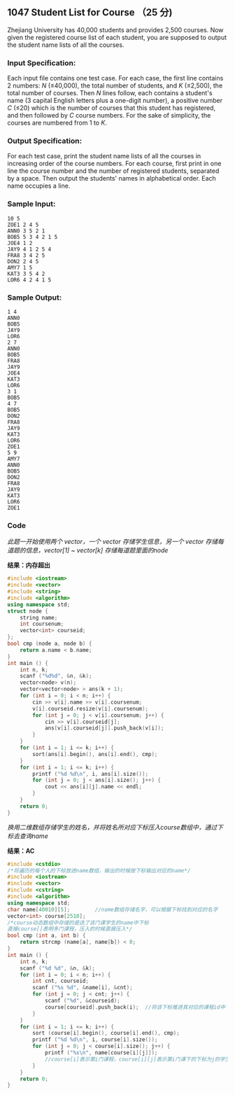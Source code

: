 ## 1047 Student List for Course （25 分)

Zhejiang University has 40,000 students and provides 2,500 courses. Now given the registered course list of each student, you are supposed to output the student name lists of all the courses.

### Input Specification:

Each input file contains one test case. For each case, the first line contains 2 numbers: *N* (≤40,000), the total number of students, and *K* (≤2,500), the total number of courses. Then *N* lines follow, each contains a student's name (3 capital English letters plus a one-digit number), a positive number *C* (≤20) which is the number of courses that this student has registered, and then followed by *C* course numbers. For the sake of simplicity, the courses are numbered from 1 to *K*.

### Output Specification:

For each test case, print the student name lists of all the courses in increasing order of the course numbers. For each course, first print in one line the course number and the number of registered students, separated by a space. Then output the students' names in alphabetical order. Each name occupies a line.

### Sample Input:

```in
10 5
ZOE1 2 4 5
ANN0 3 5 2 1
BOB5 5 3 4 2 1 5
JOE4 1 2
JAY9 4 1 2 5 4
FRA8 3 4 2 5
DON2 2 4 5
AMY7 1 5
KAT3 3 5 4 2
LOR6 4 2 4 1 5
```

### Sample Output:

```out
1 4
ANN0
BOB5
JAY9
LOR6
2 7
ANN0
BOB5
FRA8
JAY9
JOE4
KAT3
LOR6
3 1
BOB5
4 7
BOB5
DON2
FRA8
JAY9
KAT3
LOR6
ZOE1
5 9
AMY7
ANN0
BOB5
DON2
FRA8
JAY9
KAT3
LOR6
ZOE1
```

### Code

*此题一开始使用两个 vector，一个  vector 存储学生信息，另一个 vector 存储每道题的信息，vector[1] ~ vector[k] 存储每道题里面的node*

**结果：内存超出**

```c++
#include <iostream>
#include <vector>
#include <string>
#include <algorithm>
using namespace std;
struct node {
	string name;
	int coursenum;
	vector<int> courseid;
};
bool cmp (node a, node b) {
	return a.name < b.name;
}
int main () {
	int n, k;
	scanf ("%d%d", &n, &k);
	vector<node> v(n);
	vector<vector<node> > ans(k + 1);
	for (int i = 0; i < n; i++) {
		cin >> v[i].name >> v[i].coursenum;
		v[i].courseid.resize(v[i].coursenum);
		for (int j = 0; j < v[i].coursenum; j++) {
			cin >> v[i].courseid[j];
			ans[v[i].courseid[j]].push_back(v[i]); 
		}
	}
	for (int i = 1; i <= k; i++) {
		sort(ans[i].begin(), ans[i].end(), cmp);
	}
	for (int i = 1; i <= k; i++) {
		printf ("%d %d\n", i, ans[i].size());
		for (int j = 0; j < ans[i].size(); j++) {
			cout << ans[i][j].name << endl;
		}
	}
	return 0;
}
```

*换用二维数组存储学生的姓名，并将姓名所对应下标压入course数组中，通过下标去查询name*

**结果：AC**

```C++
#include <cstdio>
/*将遍历的每个人的下标放进name数组，输出的时候按下标输出对应的name*/ 
#include <iostream>
#include <vector>
#include <cstring>
#include <algorithm>
using namespace std;
char name[40010][5];		//name数组存储名字，可以根据下标找到对应的名字 
vector<int> course[2510];
/*course动态数组中存储的是选了该门课学生的name中下标 
直接course[]表明多门课程，压入的时候直接压入*/ 
bool cmp (int a, int b) {
	return strcmp (name[a], name[b]) < 0;
}
int main () {
	int n, k;
	scanf ("%d %d", &n, &k);
	for (int i = 0; i < n; i++) {
		int cnt, courseid;	
		scanf ("%s %d", &name[i], &cnt);
		for (int j = 0; j < cnt; j++) {
			scanf ("%d", &courseid);
			course[courseid].push_back(i);	//将该下标推进其对应的课程id中	
		}
	}
	for (int i = 1; i <= k; i++) {
		sort (course[i].begin(), course[i].end(), cmp);
		printf ("%d %d\n", i, course[i].size());
		for (int j = 0; j < course[i].size(); j++) {
			printf ("%s\n", name[course[i][j]]);	
			//course[i]表示第i门课程，course[i][j]表示第i门课下的下标为j的学生，到name数组中去查该下标对应的名字 
		}
	}
	return 0;
} 
```

